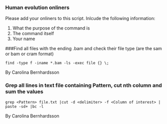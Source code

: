 
### Human evolution onliners

Please add your onliners to this script. Inlcude the following information:

1. What the purpose of the command is
2. The command itself
3. Your name


###Find all files with the ending .bam and check their file type (are the sam or bam or cram format)
```
find -type f -iname *.bam -ls -exec file {} \;	

```
By  Carolina Bernhardsson


### Grep all lines in text file containing Pattern, cut nth column and sum the values
```
grep <Pattern> file.txt |cut -d <delimiter> -f <Column of interest> | paste -sd+ |bc -l

```

By Carolina Bernhardsson  



